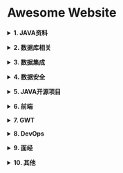 # Awesome Website

<b><details><summary>1. JAVA资料</summary></b>
  
  todo

</details>

<b><details><summary>2. 数据库相关</summary></b>
  
  todo

</details>

<b><details><summary>3. 数据集成</summary></b>
  
  [字节跳动ETL - bitsail](https://github.com/bytedance/bitsail)
  
  [基于DataX深度改造ETL - Addax](https://github.com/wgzhao/Addax)

</details>

<b><details><summary>4. 数据安全</summary></b>
  
  todo

</details>

<b><details><summary>5. JAVA开源项目</summary></b>
  
  todo

</details>

<b><details><summary>6. 前端</summary></b>
  
  [Yisainan 前端资料 - web-tools](https://github.com/yisainan/web-tools)

</details>

<b><details><summary>7. GWT</summary></b>
  
  todo

</details>

<b><details><summary>8. DevOps</summary></b>
  
  todo

</details>

<b><details><summary>9. 面经</summary></b>
  
  [Yisainan 前端面试资料汇总 - web-interview](https://github.com/yisainan/web-interview)

</details>

<b><details><summary>10. 其他</summary></b>
  
  [在线音乐下载 - MyFreeMP3](https://tools.liumingye.cn/music)

</details>
